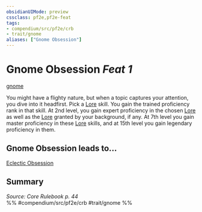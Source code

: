 ```yaml
---
obsidianUIMode: preview
cssclass: pf2e,pf2e-feat
tags:
- compendium/src/pf2e/crb
- trait/gnome
aliases: ["Gnome Obsession"]
---
```

# Gnome Obsession  *Feat 1*  
[gnome](/rules/traits/gnome.md)  


You might have a flighty nature, but when a topic captures your attention, you dive into it headfirst. Pick a [Lore](/compendium/skills.md#Lore) skill. You gain the trained proficiency rank in that skill. At 2nd level, you gain expert proficiency in the chosen [Lore](/compendium/skills.md#Lore) as well as the [Lore](/compendium/skills.md#Lore) granted by your background, if any. At 7th level you gain master proficiency in these [Lore](/compendium/skills.md#Lore) skills, and at 15th level you gain legendary proficiency in them.

## Gnome Obsession leads to...

[Eclectic Obsession](/compendium/feats/eclectic-obsession-locg.md)

## Summary

*Source: Core Rulebook p. 44*  
%% #compendium/src/pf2e/crb #trait/gnome %%